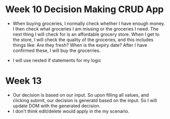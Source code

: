 # Week 10 Decision Making CRUD App
- When buying groceries, I normally check whether I have enough money. I then check what groceries I am missing or the groceries I need. The next thing I will check for is an affordable grocery store. When I get to the store, I will check the quality of the groceries, and this includes things like: Are they fresh? When is the expiry date? After I have confirmed these, I will buy the grocerries.  

- I will use nested if statements for my logic

# Week 13
- Our decision is based on our input. So upon filling all values, and clicking submit, our decision is generatd based on the input. So I will update DOM with the generated decision. 
- I don't think edit/delete would apply in the my scenario. 